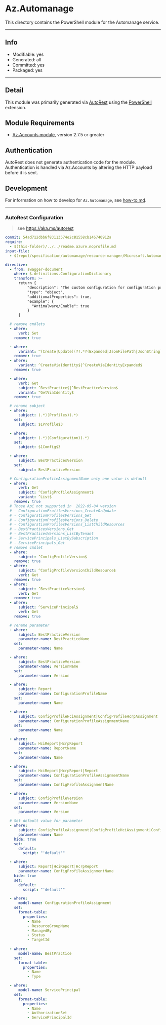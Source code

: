<!-- region Generated -->
# Az.Automanage
This directory contains the PowerShell module for the Automanage service.

---
## Info
- Modifiable: yes
- Generated: all
- Committed: yes
- Packaged: yes

---
## Detail
This module was primarily generated via [AutoRest](https://github.com/Azure/autorest) using the [PowerShell](https://github.com/Azure/autorest.powershell) extension.

## Module Requirements
- [Az.Accounts module](https://www.powershellgallery.com/packages/Az.Accounts/), version 2.7.5 or greater

## Authentication
AutoRest does not generate authentication code for the module. Authentication is handled via Az.Accounts by altering the HTTP payload before it is sent.

## Development
For information on how to develop for `Az.Automanage`, see [how-to.md](how-to.md).
<!-- endregion -->

---
### AutoRest Configuration
> see https://aka.ms/autorest

``` yaml
commit: 54ad712dbb6f83113574e2c81558cb146740912a
require:
  - $(this-folder)/../../readme.azure.noprofile.md
input-file:
  - $(repo)/specification/automanage/resource-manager/Microsoft.Automanage/stable/2022-05-04/automanage.json

directive:
  - from: swagger-document
    where: $.definitions.ConfigurationDictionary
    transform: >-
      return {
          "description": "The custom configuration for configuration profile. Name and value pairs that define the configuration details of the configuration profile.",
          "type": "object",
          "additionalProperties": true,
          "example": {
            "Antimalware/Enable": true
          }
      }

  # remove cmdlets
  - where:
      verb: Set
    remove: true

  - where:
      variant: ^(Create|Update)(?!.*?(Expanded|JsonFilePath|JsonString))
    remove: true
  - where:
      variant: ^CreateViaIdentity$|^CreateViaIdentityExpanded$
    remove: true

  - where:
      verb: Get
      subject: ^BestPractice$|^BestPracticeVersion$
      variant: ^GetViaIdentity$
    remove: true

  # rename subject
  - where:
      subject: (.*)(Profiles)(.*)
    set:
      subject: $1Profile$3

  - where:
      subject: (.*)(Configuration)(.*)
    set:
      subject: $1Config$3

  - where:
      subject: BestPracticesVersion
    set:
      subject: BestPracticeVersion

  # ConfigurationProfileAssignmentName only one value is default
  - where:
      verb: Get
      subject: ^ConfigProfileAssignment$
      variant: ^List$
    remove: true
  # Those Api not supported in  2022-05-04 version
  # - ConfigurationProfilesVersions_CreateOrUpdate
  # - ConfigurationProfilesVersions_Get
  # - ConfigurationProfilesVersions_Delete
  # - ConfigurationProfilesVersions_ListChildResources
  # - BestPracticesVersions_Get
  # - BestPracticesVersions_ListByTenant
  # - ServicePrincipals_ListBySubscription
  # - ServicePrincipals_Get
  # remove cmdlet 
  - where: 
      subject: ^ConfigProfileVersion$
    remove: true
  - where:
      subject: ^ConfigProfileVersionChildResource$
      verb: Get
    remove: true
  - where:
      subject: ^BestPracticeVersion$
      verb: Get
    remove: true
  - where:
      subject: ^ServicePrincipal$
      verb: Get
    remove: true

  # rename parameter
  - where:
      subject: BestPracticeVersion
      parameter-name: BestPracticeName
    set:
      parameter-name: Name

  - where:
      subject: BestPracticeVersion
      parameter-name: VersionName
    set:
      parameter-name: Version

  - where:
      subject: Report
      parameter-name: ConfigurationProfileName
    set:
      parameter-name: Name

  - where:
      subject: ConfigProfileHciAssignment|ConfigProfileHcrpAssignment
      parameter-name: ConfigurationProfileAssignmentName
    set:
      parameter-name: Name

  - where:
      subject: HciReport|HcrpReport
      parameter-name: ReportName
    set:
      parameter-name: Name

  - where:
      subject: HciReport|HcrpReport|Report
      parameter-name: ConfigurationProfileAssignmentName
    set:
      parameter-name: ConfigProfileAssignmentName

  - where:
      subject: ConfigProfileVersion
      parameter-name: VersionName
    set:
      parameter-name: Version

  # Set default value for parameter
  - where:
      subject: ConfigProfileAssignment|ConfigProfileHciAssignment|ConfigProfileHcrpAssignment
      parameter-name: Name
    hide: true
    set:
      default:
        script: "'default'"

  - where:
      subject: Report|HciReport|HcrpReport
      parameter-name: ConfigProfileAssignmentName
    hide: true
    set:
      default:
        script: "'default'"

  - where:
      model-name: ConfigurationProfileAssignment
    set:
      format-table:
        properties:
          - Name
          - ResourceGroupName
          - ManagedBy
          - Status
          - TargetId
  
  - where:
      model-name: BestPractice
    set:
      format-table:
        properties:
          - Name
          - Type

  - where:
      model-name: ServicePrincipal
    set:
      format-table:
        properties:
          - Name
          - AuthorizationSet
          - ServicePrincipalId
```
